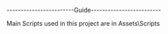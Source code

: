 
------------------------Guide-------------------------


Main Scripts used in this project are in Assets\Scripts
